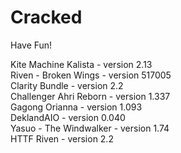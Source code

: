 # Cracked
Have Fun!

Kite Machine Kalista - version 2.13  
Riven - Broken Wings - version 517005  
Clarity Bundle - version 2.2  
Challenger Ahri Reborn - version 1.337  
Gagong Orianna - version 1.093  
DeklandAIO - version 0.040  
Yasuo - The Windwalker - version 1.74  
HTTF Riven - version 2.2